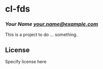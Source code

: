# cl-fds
### _Your Name <your.name@example.com>_

This is a project to do ... something.

## License

Specify license here

